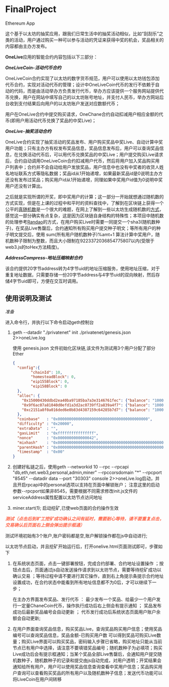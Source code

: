 # FinalProject
Ethereum App

这个基于以太坊的抽奖应用，跟我们日常生活中的抽奖活动相似，比如“刮刮乐”之类的活动，用户通过购买一种可以参与活动的凭证来获得中奖的机会，奖品相关的内容都由主办方发布。

**OneLive**应用的智能合约内容包括以下三部分：

***OneLiveCoin-活动代币合约***

OneLiveCoin合约实现了以太坊的数字货币规范，用户可以使用以太坊钱包添加代币合约，实现对活动代币的管理；设计中OneLiveCoin代币的发行不依赖于自动的代码，而是由活动举办方负责发行代币，举办方应该提供一个服务网站提供代币兑换，用户在网站中填写自己的以太坊账号地址，并支付人民币，举办方网站后台收到支付结果后向用户的以太坊账户发送对应数额代币；

用户在OneLive合约中提交购买请求，OneChane合约自动扣减用户相应金额的代币(即用户用活动代币兑换了奖品的中奖Live)；

***OneLive-抽奖活动合约***

OneLive合约实现了抽奖活动的奖品发布、用户购买奖品中奖Live、自动计算中奖用户功能；只有主办方有权发布奖品信息，奖品信息发布后，用户可以查询奖品信息，在兑换活动代币后，可以用代币兑换奖品的中奖Live；用户提交购买Live请求后，合约自动调用OneLiveCoin合约扣减用户代币，然后将用户加入奖品购买用户列表中；合约并不会自动给用户发放奖品，用户信息中也没有中奖者的收货人姓名地址联系方式等隐私数据；奖品id从1开始递增，如果最新奖品id是0说明主办方还没有发布过奖品；购买用户id从1开始递增，同理如果中奖用户id值为0说明中奖用户还没有计算出。

之后就是实现所谓的开奖，即中奖用户的计算；这一部分一开始就想通过随机数的方式实现，但是在上课的过程中和平时的资料查找中，了解到在区块链上获得一个公平的[真随机数](https://www.cnblogs.com/qwangxiao/p/10084584.html)是一个很大的难题，在网上了解到一些以太坊生成随机数的[方式](https://blog.csdn.net/itcastcpp/article/details/80305787)，感觉这一部分确实有点复杂，这是因为区块链自身结构的特殊性；本项目中随机数的处理参考[Randao](https://www.jianshu.com/p/37e1e2aed913)的方式，在用户购买Live时需要一同提交一个sha3(随机数种子)，在奖品Live售罄后，合约通知所有购买用户提交种子明文；等所有用户的种子明文提交后，使用 sum(所有用户随机数种子)%amt+1 算法计算中奖用户，随机数种子限制为整数，而且大小限制在9223372036854775807以内(受限于web3.js的toHex方法精度)。

***AddressCompress-地址压缩映射合约***

该合约提供20字节address转为4字节uid的地址压缩服务，使用地址压缩，对于重复地址数据，只需要存储一份20字节address与4字节uid的双向映射，然后存储4字节uid即可，方便在交互时调用。

## 使用说明及测试

*准备*

进入命令行，并执行以下命令启动geth控制台

1. geth --datadir "./privatenet" init ./privatenet/genesis.json 2>>oneLive.log 

   使用 genesis.json 文件初始化区块链,该文件为测试用3个用户分配了部分 Ether

   ```json
   {
     "config":{
           "chainId": 10,
           "homesteadBlock": 0,
           "eip155Block": 0,
           "eip158Block": 0
     },
     "alloc": {
       "0x15000430ddbd2ea40ba97185ba7a3e3146761fec": {"balance": "1000000000000000000000000"},
       "0x9f6ac07a81040d0efd1a3d2ac0739ff2a839a4f7": {"balance": "1000000000000000000000000"},
       "0xc2151a8f0a016ded6e0b83d4387159c64285b7d7": {"balance": "1000000000000000000000000"}
     },
     "coinbase"   : "0x0000000000000000000000000000000000000000",
     "difficulty" : "0x20000",
     "extraData"  : "",
     "gasLimit"   : "0xffffffffffffffff",
     "nonce"      : "0x0000000000000042",
     "mixhash"    : "0x0000000000000000000000000000000000000000000000000000000000000000",
     "parentHash" : "0x0000000000000000000000000000000000000000000000000000000000000000",
     "timestamp"  : "0x00"
   }
   ```

2. 创建好私链之后，使用geth --networkid 10 --rpc --rpcapi "db,eth,net.web3,personal,admin,miner" --rpccorsdomain "*" --rpcport "8545" --datadir data --port "30303" console 2>>oneLive.log启动，并且开启rpcapi中的personal选项以支持在页面中解锁账户； 注意这里的启动参数--rpcport如果非8545，需要根据不同需求修改init.js文件的serviceAddress属性配置以太坊节点访问地址

3. miner.start(1);  启动挖矿,已使web页面的合约操作生效

<font color=Tomato style="font-weight:bold;font-style:italic;">测试（点击后到旷工挖矿成功确认之间有延时，需要耐心等待，请不要重复点击，交易确认后页面右上侧会弹出提示框通）</font>

测试环境初始有3个账户,账户密码都是空,账户解锁操作都在js中自动进行;

以太坊节点启动，并且挖矿开始运行后，打开onelive.html页面测试即可，步骤如下

1. 在系统状态页面，点击一键部署按钮，完成合约部署、合约地址设置操作 ；按钮点击后，页面通过js自动发送操作请求到以太坊节点，需要等待挖矿成功以确认交易 ；等待过程中请不要进行其它操作，直到右上角提示条提示合约地址设置成功，在合约状态中能看到所有地址信息都不为0后，才可以继续下一步；

   在主办方界面发布奖品、发行代币 ： 最少发布一个奖品、给最少一个用户发行一定量ChaneCoin代币，操作执行成功后右上侧会有提示通知 ； 奖品发布成功后最新奖品编号会自动更新 ； 代币发行成功后系统状态页面用户账户余额会自动更新;

2. 在用户界面查询奖品信息，购买奖品Live，查询奖品购买用户信息；使用奖品编号可以查询奖品信息，奖品金额-已购买用户数 可以得到奖品可购买Live数量；购买Live界面可以购买奖品，密码输入步骤已省略，购买地址只能从当前节点已有用户中选择，请注意不要填错奖品编号；随机数种子为必填项；购买Live成功后会有提示框通知；当某个奖品全部Live售罄后，会通知用户提交随机数种子，随机数种子的记录和提交由js自动完成，对用户透明；开奖结果会通知给所有用户，用户可以使用奖品信息查询查看中奖用户信息；奖品购买用户查询可以查看购买奖品的所有用户以及随机数种子信息；发送代币功能可以将LiveCoin在用户间转移
